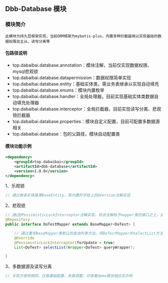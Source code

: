 ## Dbb-Database 模块

### 模块简介

```
此模块为持久层框架实现，当前ORM框架为mybatis-plus，内置多种拦截器用以实现基础的数据权限及主从、读写分离等
```

#### 包路径说明

- top.dabaibai.database.annotation：模块注解，当前仅实现数据权限、mysql悲观锁
- top.dabaibai.database.datapermission：数据权限简单实现
- top.dabaibai.database.entity：基础实体类，需业务表继承以实现自动填充
- top.dabaibai.database.enums：模块内置枚举
- top.dabaibai.database.handler：全局处理器，目前实现基础实体类数据自动填充处理器
- top.dabaibai.database.interceptor：全局拦截器，目前实现读写分离、悲观锁拦截器
- top.dabaibai.database.properties：模块自定义配置，目前可配置多数据源相关
- top.dabaibai.database：包的父路径，模块自动配置类

#### 模块功能示例

```xml
<dependency>
    <groupId>top.dabaibai</groupId>
    <artifactId>dbb-database</artifactId>
    <version>1.0.0</version>
</dependency>
```

1、乐观锁

```java
// 通过继承实体基类BaseEntity，其内置的字段上的@Version注解实现
```

2、悲观锁

```java
// 通过@PessimisticLockInterceptor注解实现，将该注解标于mapper类的接口之上，会在sql的末尾拼接for update
@Repository
public interface DoTestMapper extends BaseMapper<DoTest> {

    // 通过重写BaseMapper类默认的查询列表方法，将DoTestMapper的selectList方法以悲观锁方式查询
    @Override
    @PessimisticLockInterceptor(forUpdate = true)
    List<DoTest> selectList(Wrapper<DoTest> queryWrapper);

}
```

3、多数据源及读写分离

```java
// 与官方使用相同，仅做基础配置，未做调整。可查看demo模块相应实示例
```